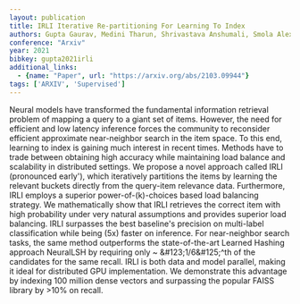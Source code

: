 ```yaml
---
layout: publication
title: IRLI Iterative Re-partitioning For Learning To Index
authors: Gupta Gaurav, Medini Tharun, Shrivastava Anshumali, Smola Alexander J
conference: "Arxiv"
year: 2021
bibkey: gupta2021irli
additional_links:
  - {name: "Paper", url: "https://arxiv.org/abs/2103.09944"}
tags: ['ARXIV', 'Supervised']
---
```

Neural models have transformed the fundamental information retrieval problem of mapping a query to a giant set of items. However, the need for efficient and low latency inference forces the community to reconsider efficient approximate near-neighbor search in the item space. To this end, learning to index is gaining much interest in recent times. Methods have to trade between obtaining high accuracy while maintaining load balance and scalability in distributed settings. We propose a novel approach called IRLI (pronounced early'), which iteratively partitions the items by learning the relevant buckets directly from the query-item relevance data. Furthermore, IRLI employs a superior power-of-\(k\)-choices based load balancing strategy. We mathematically show that IRLI retrieves the correct item with high probability under very natural assumptions and provides superior load balancing. IRLI surpasses the best baseline's precision on multi-label classification while being \(5x\) faster on inference. For near-neighbor search tasks, the same method outperforms the state-of-the-art Learned Hashing approach NeuralLSH by requiring only ~ &amp;\#123;1/6&amp;\#125;^th of the candidates for the same recall. IRLI is both data and model parallel, making it ideal for distributed GPU implementation. We demonstrate this advantage by indexing 100 million dense vectors and surpassing the popular FAISS library by >10&#37; on recall.
